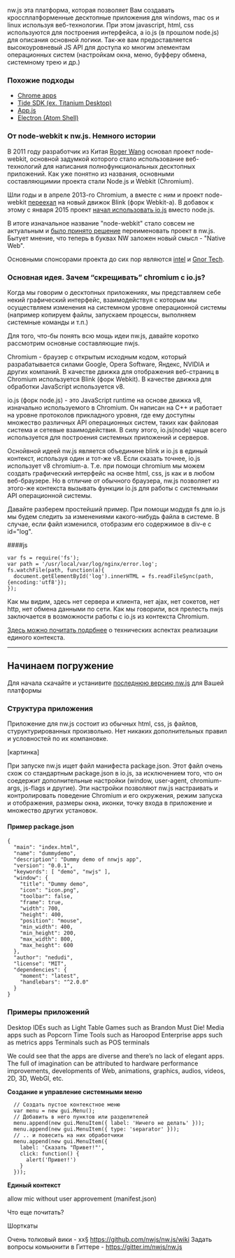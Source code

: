 nw.js эта платформа, которая позволяет Вам создавать кроссплатформенные десктопные приложения для windows, mac os и linux используя веб-технологии. При этом javascript, html, css используются для построения интерфейса, а io.js (в прошлом node.js) для описания основной логики. Так-же вам предоставляется высокоуровневый JS API для доступа ко многим элементам операционных систем (настройкам окна, меню, буфферу обмена, системному трею и др.)

### Похожие подходы

  - [Chrome apps](https://www.google.com/chrome/webstore/apps-games.html)
  - [Tide SDK (ex. Titanium Desktop)](http://www.tidesdk.org)
  - [App.js](http://appjs.com/)
  - [Electron (Atom Shell)](http://electron.atom.io/)

### От node-webkit к nw.js. Немного истории

В 2011 году разработчик из Китая [Roger Wang](https://twitter.com/wwr) основал проект node-webkit, основной задумкой которого стало использование веб-технологий для написания полнофункциональных десктопных приложений. Как уже понятно из названия, основными составляющимии проекта стали Node.js и Webkit (Chromium). 

Шли годы и в апреле 2013-го Chromium, а вместе с ним и проект node-webkit [переехал](http://blog.chromium.org/2013/04/blink-rendering-engine-for-chromium.html) на новый движок Blink (форк Webkit-а). В добавок к этому с января 2015 проект [начал использовать io.js](https://groups.google.com/forum/#!msg/nwjs-general/V1FhvfaFIzQ/720xKVd0jNkJ) вместо node.js.

В итоге изначальное название "node-webkit" стало совсем не актуальным и [было принято решение](https://groups.google.com/forum/#!msg/nwjs-general/V1FhvfaFIzQ/720xKVd0jNkJ) переименовать проект в nw.js. Бытует мнение, что теперь в буквах  NW заложен новый смысл - "Native Web".

Основными спонсорами проекта до сих пор являются [intel](http://www.intel.com/content/www/us/en/homepage.html) и [Gnor Tech](http://gnor.net/).

### Основная идея. Зачем “скрещивать” chromium c io.js?

Когда мы говорим о десктопных приложениях, мы представляем себе некий графический интерфейс, взаимодействуя с которым мы осуществляем изменения на системном уровне операционной системы (например копируем файлы, запускаем процессы, выполняем системные команды и т.п.)

Для того, что-бы понять всю мощь идеи nw.js, давайте коротко рассмотрим основные составляющие nwjs.

Chromium - браузер с открытым исходным кодом, который разрабатывается силами Google, Opera Software, Яндекс, NVIDIA и других компаний. В качестве движка для отображения веб-страниц в Chromium используется Blink (форк Webkit). В качестве движка для обработки JavaScript используется v8.

io.js (форк node.js) - это JavaScript runtime на основе движка v8, изначально используемого в Chromium. Он написан на С++ и работает на уровне протоколов прикладного уровня, где ему доступны множество различных API операционных систем, таких как файловая система и сетевые взаимодействия. В силу этого, io.js(node) чаще всего используется для построения системных приложений и серверов.

Оснойвной идеей nw.js является объединине blink и io.js в единый контекст, используя один и тот-же v8. Если сказать точнее, io.js использует v8 chromium-a. Т.е. при помощи chromium мы можем создать графический интерфейс на оснве html, css, js как и в любом веб-браузере. Но в отличие от обычного браузера, nw.js позволяет из этого-же контекста вызывать функции io.js для работы с системными API операционной системы.

Давайте разберем простейший пример. При помощи модудя fs для io.js мы будем следить за изменениями какого-нибудь файла в системе. В случае, если файл изменился, отобразим его содержимое в div-e c id="log". 

####js

    var fs = require('fs');
    var path = '/usr/local/var/log/nginx/error.log';
    fs.watchFile(path, function(a){
      document.getElementById('log').innerHTML = fs.readFileSync(path, {encoding:'utf8'});
    });

Как мы видим, здесь нет сервера и клиента, нет ajax, нет сокетов, нет http, нет обмена данными по сети. Как мы говорили, вся прелесть nwjs заключается в возможности работы с io.js из контекста Chromium. 

[Здесь можно почитать подрбнее](https://github.com/nwjs/nw.js/wiki/How-node.js-is-integrated-with-chromium) о технических аспектах реализации единого контекста.

---

## Начинаем погружение

Для начала скачайте и устанивите [последнюю версию nw.js](http://nwjs.io) для Вашей платформы

### Структура приложения

Приложение для nw.js состоит из обычных html, css, js файлов, стуруктурированных произвольно. Нет никаких дополнительных правил и условностей по их компановке.

[картинка]

При запуске nw.js ищет файл манифеста package.json. Этот файл очень схож со стандартным package.json в io.js, за исключением того, что он соедержит дополнительные настройки (window, user-agent, chromium-args, js-flags и другие). Эти настройки позволяют nw.js настраивать и контролировать поведение Chromium и его окружения, режим запуска и отображения, размеры окна, иконки, точку входа в приложение и множество других установок.

#### Пример package.json

    {
      "main": "index.html",
      "name": "dummydemo",
      "description": "Dummy demo of nnwjs app",
      "version": "0.0.1",
      "keywords": [ "demo", "nwjs" ],
      "window": {
        "title": "Dummy demo",
        "icon": "icon.png",
        "toolbar": false,
        "frame": true,
        "width": 700,
        "height": 400,
        "position": "mouse",
        "min_width": 400,
        "min_height": 200,
        "max_width": 800,
        "max_height": 600
      },
      "author": "nedudi",
      "license": "MIT",
      "dependencies": {
        "moment": "latest",
        "handlebars": "^2.0.0"
      }
    }

### Примеры приложений

Desktop IDEs such as Light Table
Games such as Brandon Must Die!
Media apps such as Popcorn Time
Tools such as Haroopod
Enterprise apps such as metrics apps
Terminals such as POS terminals

We could see that the apps are diverse and there’s no lack of elegant apps. The full of imagination can be attributed to hardware performance improvements, developments of Web, animations, graphics, audios, videos, 2D, 3D, WebGl, etc.


**Создание и управление системными меню**



	  // Создать пустое контекстное меню
	  var menu = new gui.Menu();
	  // Добавить в него пунктов или разделителей
	  menu.append(new gui.MenuItem({ label: 'Ничего не делать' }));
	  menu.append(new gui.MenuItem({ type: 'separator' }));
	  // .. и повесить на них обработчики
	  menu.append(new gui.MenuItem({
	  	label: 'Сказать "Привет!"',
	  	click: function() {
	  	  alert('Привет!')
	  	}
	  }));


**Единый контекст**






allow mic without user approvement (manifest.json) 




Что еще почитать?

Шорткаты

Очень толковый вики - xx§ https://github.com/nwjs/nw.js/wiki
Задать вопросы комьюнити в Гиттере - https://gitter.im/nwjs/nw.js
